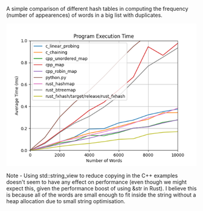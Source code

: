 A simple comparison of different hash tables in computing the frequency (number of appearences) of words in a big list with duplicates.

![Image](graph.png)

Note - Using std::string_view to reduce copying in the C++ examples doesn't seem to have any effect on performance (even though we might expect this, given the performance boost of using &str in Rust). I believe this is because all of the words are small enough to fit inside the string without a heap allocation due to small string optimisation.